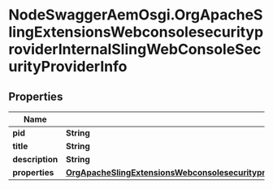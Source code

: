 # NodeSwaggerAemOsgi.OrgApacheSlingExtensionsWebconsolesecurityproviderInternalSlingWebConsoleSecurityProviderInfo

## Properties

Name | Type | Description | Notes
------------ | ------------- | ------------- | -------------
**pid** | **String** |  | [optional] 
**title** | **String** |  | [optional] 
**description** | **String** |  | [optional] 
**properties** | [**OrgApacheSlingExtensionsWebconsolesecurityproviderInternalSlingWebConsoleSecurityProviderProperties**](OrgApacheSlingExtensionsWebconsolesecurityproviderInternalSlingWebConsoleSecurityProviderProperties.md) |  | [optional] 


